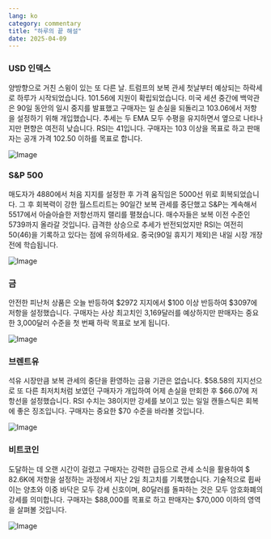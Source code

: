 ```yaml
---
lang: ko
category: commentary
title: "하루의 끝 해설"
date: 2025-04-09
---
```


### USD 인덱스

양방향으로 거친 스윙이 있는 또 다른 날. 트럼프의 보복 관세 첫날부터 예상되는 하락세로 하루가 시작되었습니다. 101.56에 지원이 확립되었습니다. 미국 세션 중간에 백악관은 90일 동안의 일시 중지를 발표했고 구매자는 일 손실을 되돌리고 103.06에서 저항을 설정하기 위해 개입했습니다. 추세는 두 EMA 모두 수평을 유지하면서 옆으로 나타나지만 편향은 여전히 낮습니다. RSI는 41입니다. 구매자는 103 이상을 목표로 하고 판매자는 공개 가격 102.50 이하를 목표로 합니다.

![Image](https://markleighedu.github.io/img/Apr-2025/09-Apr-2025/usdindex.jpg)

### S&P 500

매도자가 4880에서 처음 지지를 설정한 후 가격 움직임은 5000선 위로 회복되었습니다. 그 후 회복력이 강한 월스트리트는 90일간 보복 관세를 중단했고 S&P는 계속해서 5517에서 아슬아슬한 저항선까지 랠리를 펼쳤습니다. 매수자들은 보복 이전 수준인 5739까지 올라갈 것입니다. 급격한 상승으로 추세가 반전되었지만 RSI는 여전히 50(46)을 기록하고 있다는 점에 유의하세요. 중국(90일 휴지기 제외)은 내일 시장 개장 전에 학습됩니다.

![Image](https://markleighedu.github.io/img/Apr-2025/09-Apr-2025/sp500.jpg)

### 금

안전한 피난처 상품은 오늘 반등하여 $2972 지지에서 $100 이상 반등하여 $3097에 저항을 설정했습니다. 구매자는 사상 최고치인 3,169달러를 예상하지만 판매자는 중요한 3,000달러 수준을 첫 번째 하락 목표로 보게 됩니다. 

![Image](https://markleighedu.github.io/img/Apr-2025/09-Apr-2025/gold.jpg)

### 브렌트유

석유 시장만큼 보복 관세의 중단을 환영하는 금융 기관은 없습니다. $58.58의 지지선으로 또 다른 최저치처럼 보였던 구매자가 개입하여 어제 손실을 만회한 후 $66.07에 저항선을 설정했습니다. RSI 수치는 38이지만 강세를 보이고 있는 일일 캔들스틱은 회복에 좋은 징조입니다. 구매자는 중요한 $70 수준을 바라볼 것입니다. 

![Image](https://markleighedu.github.io/img/Apr-2025/09-Apr-2025/brentoil.jpg)

### 비트코인

도달하는 데 오랜 시간이 걸렸고 구매자는 강력한 급등으로 관세 소식을 활용하여 $ 82.6K에 저항을 설정하는 과정에서 지난 2일 최고치를 기록했습니다. 기술적으로 휩싸이는 양초와 이중 바닥은 모두 강세 신호이며, 80달러를 돌파하는 것은 모두 암호화폐의 강세를 의미합니다. 구매자는 $88,000를 목표로 하고 판매자는 $70,000 이하의 영역을 살펴볼 것입니다.

![Image](https://markleighedu.github.io/img/Apr-2025/09-Apr-2025/bitcoin.jpg)


